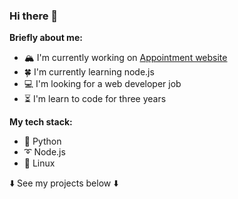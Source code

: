 ### Hi there 👋

**Briefly about me:**

- 🏔️ I'm currently working on [Appointment website](https://github.com/Sasha-hk/Appointment-website "link to the repository")
- 🍀 I'm currently learning node.js
- 💻 I'm looking for a web developer job
- ⏳ I'm learn to code for three years

**My tech stack:**

* 🐍 Python
* ➰ Node.js
* 🐧 Linux

⬇️ See my projects below ⬇️

